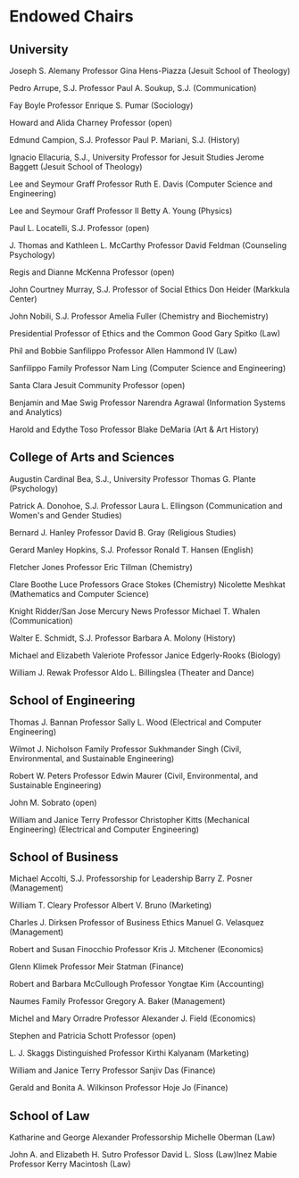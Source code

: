 # Endowed Chairs

## University

Joseph S. Alemany Professor Gina Hens-Piazza \(Jesuit School of Theology\)

Pedro Arrupe, S.J. Professor Paul A. Soukup, S.J. \(Communication\)

Fay Boyle Professor Enrique S. Pumar \(Sociology\)

Howard and Alida Charney Professor \(open\)

Edmund Campion, S.J. Professor Paul P. Mariani, S.J. \(History\)

Ignacio Ellacuria, S.J., University Professor for Jesuit Studies Jerome Baggett \(Jesuit School of Theology\)

Lee and Seymour Graff Professor Ruth E. Davis \(Computer Science and Engineering\)

Lee and Seymour Graff Professor II Betty A. Young \(Physics\)

Paul L. Locatelli, S.J. Professor \(open\)

J. Thomas and Kathleen L. McCarthy Professor David Feldman \(Counseling Psychology\)

Regis and Dianne McKenna Professor \(open\)

John Courtney Murray, S.J. Professor of Social Ethics Don Heider \(Markkula Center\)

John Nobili, S.J. Professor Amelia Fuller \(Chemistry and Biochemistry\)

Presidential Professor of Ethics and the Common Good Gary Spitko \(Law\)

Phil and Bobbie Sanfilippo Professor Allen Hammond IV \(Law\)

Sanfilippo Family Professor Nam Ling \(Computer Science and Engineering\)

Santa Clara Jesuit Community Professor \(open\)

Benjamin and Mae Swig Professor Narendra Agrawal \(Information Systems and Analytics\)

Harold and Edythe Toso Professor Blake DeMaria \(Art & Art History\)

## College of Arts and Sciences

Augustin Cardinal Bea, S.J., University Professor Thomas G. Plante \(Psychology\)

Patrick A. Donohoe, S.J. Professor Laura L. Ellingson \(Communication and Women's and Gender Studies\)

Bernard J. Hanley Professor David B. Gray \(Religious Studies\)

Gerard Manley Hopkins, S.J. Professor Ronald T. Hansen \(English\)

Fletcher Jones Professor Eric Tillman \(Chemistry\)

Clare Boothe Luce Professors Grace Stokes \(Chemistry\) Nicolette Meshkat \(Mathematics and Computer Science\)

Knight Ridder/San Jose Mercury News Professor Michael T. Whalen \(Communication\)

Walter E. Schmidt, S.J. Professor Barbara A. Molony \(History\)

Michael and Elizabeth Valeriote Professor Janice Edgerly-Rooks \(Biology\)

William J. Rewak Professor Aldo L. Billingslea \(Theater and Dance\)

## School of Engineering

Thomas J. Bannan Professor Sally L. Wood \(Electrical and Computer Engineering\)

Wilmot J. Nicholson Family Professor Sukhmander Singh \(Civil, Environmental, and Sustainable Engineering\)

Robert W. Peters Professor Edwin Maurer \(Civil, Environmental, and Sustainable Engineering\)

John M. Sobrato \(open\)

William and Janice Terry Professor Christopher Kitts \(Mechanical Engineering\) \(Electrical and Computer Engineering\)

## School of Business

Michael Accolti, S.J. Professorship for Leadership Barry Z. Posner \(Management\)

William T. Cleary Professor Albert V. Bruno \(Marketing\)

Charles J. Dirksen Professor of Business Ethics Manuel G. Velasquez \(Management\)

Robert and Susan Finocchio Professor Kris J. Mitchener \(Economics\)

Glenn Klimek Professor Meir Statman \(Finance\)

Robert and Barbara McCullough Professor Yongtae Kim \(Accounting\)

Naumes Family Professor Gregory A. Baker \(Management\)

Michel and Mary Orradre Professor Alexander J. Field \(Economics\)

Stephen and Patricia Schott Professor \(open\)

L. J. Skaggs Distinguished Professor Kirthi Kalyanam \(Marketing\)

William and Janice Terry Professor Sanjiv Das \(Finance\)

Gerald and Bonita A. Wilkinson Professor Hoje Jo \(Finance\)

## School of Law

Katharine and George Alexander Professorship Michelle Oberman \(Law\)

John A. and Elizabeth H. Sutro Professor David L. Sloss \(Law\)Inez Mabie Professor Kerry Macintosh \(Law\)

